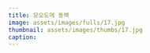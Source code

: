```yaml
---
title: 모오도메 동백
image: assets/images/fulls/17.jpg
thumbnail: assets/images/thumbs/17.jpg
caption:
---
```

